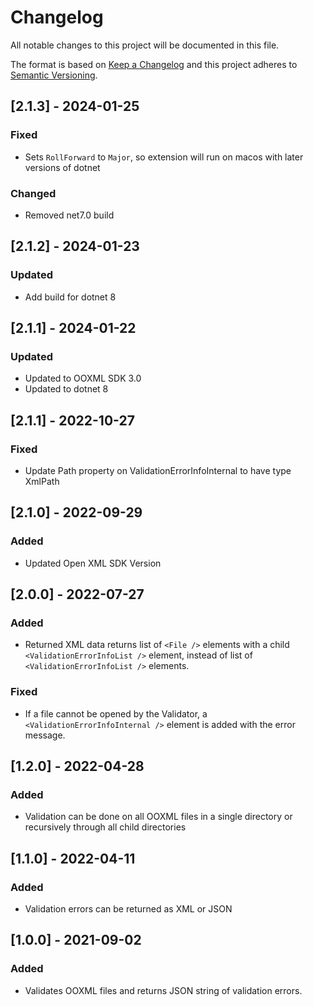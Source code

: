 # Changelog

All notable changes to this project will be documented in this file.

The format is based on [Keep a Changelog](http://keepachangelog.com/en/1.0.0/)
and this project adheres to [Semantic Versioning](http://semver.org/spec/v2.0.0.html).

## [2.1.3] - 2024-01-25

### Fixed
- Sets `RollForward` to `Major`, so extension will run on macos with later versions of dotnet

### Changed
- Removed net7.0 build

## [2.1.2] - 2024-01-23

### Updated
- Add build for dotnet 8

## [2.1.1] - 2024-01-22

### Updated

- Updated to OOXML SDK 3.0
- Updated to dotnet 8

## [2.1.1] - 2022-10-27

### Fixed

- Update Path property on ValidationErrorInfoInternal to have type XmlPath

## [2.1.0] - 2022-09-29

### Added

- Updated Open XML SDK Version

## [2.0.0] - 2022-07-27

### Added

- Returned XML data returns list of `<File />` elements with a child `<ValidationErrorInfoList />` element, instead of list of `<ValidationErrorInfoList />` elements.

### Fixed

- If a file cannot be opened by the Validator, a `<ValidationErrorInfoInternal />` element is added with the error message.

## [1.2.0] - 2022-04-28

### Added

- Validation can be done on all OOXML files in a single directory or recursively through all child directories

## [1.1.0] - 2022-04-11

### Added

- Validation errors can be returned as XML or JSON

## [1.0.0] - 2021-09-02

### Added

- Validates OOXML files and returns JSON string of validation errors.

